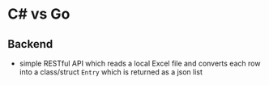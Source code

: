 # C# vs Go 

## Backend

- simple RESTful API which reads a local Excel file and converts each row into a class/struct `Entry` which is returned as a json list
